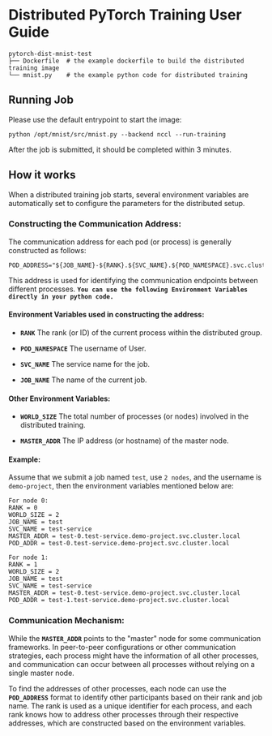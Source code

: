 <!-- 
# 分布式 PyTorch DDP 训练任务使用说明

本文档旨在指导用户如何在 Kubernetes 环境中，利用 StatefulSet 与 Headless Service 构建的分布式部署，实现 PyTorch DDP 训练任务。系统会在每个 Pod 启动时自动注入一系列基础环境变量，用户可通过解析这些变量，灵活配置分布式训练参数，从而实现跨 Pod 通信与任务启动。


## 1. 环境概述

在该系统中，每个 **Pod** 均为任务的基本组织单元，每个 Pod 中运行着用户自定义的容器，该容器负责启动一个 PyTorch DDP 进程。为确保跨 Pod 通信，我们采用了以下两种机制：

- **StatefulSet：**  
  StatefulSet 会为每个 Pod 分配一个稳定的 DNS 名称。例如，第一个 Pod 的名称为 `statefulset_name-0`。

- **Headless Service：**  
  将 Service 的 `clusterIP` 配置为 `None` 后，所有携带指定标签的 Pod 将直接注册至 DNS。当其他 Pod 查询该 Service 域名时，会返回所有匹配 Pod 的 IP 地址列表，从而实现 Pod 之间的互联。  
  因此，每个 Pod 的完整 DNS 域名格式为：  
  ```
  statefulset_name-n.service_name.namespace.svc.cluster.local
  ```  
  例如，`statefulset_name-0.service_name.namespace.svc.cluster.local` 表示第一个 Pod 的 DNS 域名。


## 2. 注入的环境变量

在 Pod 启动过程中，系统会自动注入以下基础环境变量，供容器内部使用：

- **POD_NAME：** 当前 Pod 的名称（例如 `statefulset_name-n`）。
- **SVC_NAME：** 对应的 Service 名称，用于 DNS 解析。
- **POD_NUMS：** 集群中 Pod 的总数，表示任务整体规模。
- **POD_PORT：** 分布式任务通信所使用的端口号。
- **POD_NAMESPACE：** Pod 所在的命名空间，用于构成完整的 DNS 域名。

这些变量为组装分布式训练任务所需的参数提供了基础信息。


## 3. 环境变量处理与启动脚本示例

为了便于用户在镜像启动时动态配置分布式训练参数，建议在容器启动命令中加入如下脚本，对自动注入的环境变量进行处理，从而提取出分布式训练所必需的参数：

```bash
#!/bin/sh

# 从 POD_NAME 中提取 Pod 的数字标识，例如从 "statefulset_name-n" 中提取出 "n"
export MYRANK="${POD_NAME##*-}"

# 去除 POD_NAME 中的数字后缀，提取任务基础名称
export JOBNAME="${POD_NAME%-*}"

# 设置 Python 输出无缓冲，便于日志实时显示（对 PyTorch 训练有帮助）
export PYTHONUNBUFFERED='1'

# 继承由系统注入的通信端口
export MASTER_PORT=$POD_PORT
export PET_MASTER_PORT=$POD_PORT

# 构造主节点地址：默认设定序号为 0 的 Pod 为主节点
export MASTER_ADDR="${JOBNAME}-0.${SVC_NAME}.${POD_NAMESPACE}.svc.cluster.local"
export PET_MASTER_ADDR="${JOBNAME}-0.${SVC_NAME}.${POD_NAMESPACE}.svc.cluster.local"

# 设置分布式训练的全局进程数、当前进程编号等参数
export WORLD_SIZE=$POD_NUMS
export RANK=$MYRANK
export PET_NODE_RANK=$MYRANK

# 如有需要，可自动设定每个节点内的进程数（此处默认设置为 'auto'）
export PET_NPROC_PER_NODE='auto'
export PET_NNODES=$WORLD_SIZE

# 输出当前配置信息，便于调试验证
echo "Port is $PET_MASTER_PORT, master addr is $MASTER_ADDR, world size is $WORLD_SIZE, rank is $RANK"

# 执行用户自定义命令（例如启动分布式训练任务）
user_command
```

**脚本说明：**  
- **MYRANK：** 从 `POD_NAME` 中提取尾部数字，确定当前 Pod 的编号。  
- **JOBNAME：** 去除 `POD_NAME` 的数字部分，作为任务的基础名称。  
- **MASTER_ADDR / MASTER_PORT：** 构造分布式训练主节点的 DNS 地址和端口（默认主节点为编号为 0 的 Pod）。  
- 其余变量（如 `WORLD_SIZE`、`RANK`、`PET_NODE_RANK` 等）用于配置整个分布式训练框架。

用户可以根据自身需求，自定义或扩展该脚本以适应特定场景。


## 4. 使用步骤

1. **构建容器镜像：**  
   请确保您的镜像包含所有必要的依赖以及上述启动脚本。通常，可在 Dockerfile 中通过 `ENTRYPOINT` 或 `CMD` 指令指定启动脚本。

2. **配置 Kubernetes 清单：**  
   在 StatefulSet 配置文件中加入上述环境变量的设置。可参照平台提供的示例 YAML 文件进行配置。

3. **调试与验证：**  
   部署后，请检查 Pod 日志，确认诸如 `MASTER_ADDR`、`RANK`、`WORLD_SIZE` 等环境变量是否正确解析与配置。

4. **启动分布式训练任务：**  
   利用解析后的环境变量启动 PyTorch DDP 或其他分布式训练框架，确保程序能正确构建跨 Pod 的通信结构。

5. **验证 DNS 解析：**  
   在 Pod 内通过 `nslookup`、`dig` 等工具验证 DNS 是否正确。例如：
   ```bash
   nslookup ${JOBNAME}-0.${SVC_NAME}.${POD_NAMESPACE}.svc.cluster.local
   ```
   应返回主节点的正确 IP 地址列表。

---

# Distributed PyTorch DDP Training Task User Guide

This document provides comprehensive instructions for configuring and running distributed PyTorch DDP training tasks in a Kubernetes environment leveraging StatefulSet and Headless Service. In this setup, each pod is assigned a fixed DNS name and is automatically injected with a set of fundamental environment variables, which can be further processed via shell scripts to extract the parameters required for distributed training.


## 1. Environment Overview

In our architecture, each **pod** serves as the basic unit. Every pod hosts a user-defined container that runs one DDP process. To facilitate communication across pods during distributed training, we employ Kubernetes **StatefulSet** and **Headless Service**:

- **StatefulSet:**  
  Each pod obtains a stable DNS name. For instance, the *n*th pod is named `statefulset_name-n`.

- **Headless Service:**  
  By configuring the Service with a `clusterIP` set to `None`, all pods that match the specified label are registered directly with DNS. Consequently, when any pod queries the Service domain, it receives a list of IP addresses corresponding to all matching pods.  
  Specifically, a pod with the name `statefulset_name-n` resolves to the DNS address:  
  ```
  statefulset_name-n.service_name.namespace.svc.cluster.local
  ```


## 2. Injected Environment Variables

At container startup, the following basic environment variables are automatically injected to provide essential runtime information:

- **POD_NAME:**  
  The name of the current pod (e.g., `statefulset_name-n`).

- **SVC_NAME:**  
  The corresponding Service name, which is used for DNS resolution.

- **POD_NUMS:**  
  The total number of pods in the cluster, representing the overall scale of the task.

- **POD_PORT:**  
  The port number used for communication in the distributed task.

- **POD_NAMESPACE:**  
  The Kubernetes namespace in which the pod is deployed (used for constructing the full DNS names).

These variables serve as the foundation for constructing distributed task parameters.


## 3. Environment Variable Processing and Startup Script Example

To help users dynamically configure distributed training parameters, we recommend including a shell script in the container's startup command that processes the injected environment variables. For example:

```bash
#!/bin/sh

# Extract the pod's numeric identifier from POD_NAME (e.g., from "statefulset_name-n" obtain "n")
export MYRANK="${POD_NAME##*-}"

# Derive the base job name by removing the numeric suffix from POD_NAME
export JOBNAME="${POD_NAME%-*}"

# Ensure Python output is unbuffered for real-time logging (useful for PyTorch training)
export PYTHONUNBUFFERED='1'

# Inherit communication port from the injected POD_PORT
export MASTER_PORT=$POD_PORT
export PET_MASTER_PORT=$POD_PORT

# Construct the master address assuming that the pod with rank 0 is the master
export MASTER_ADDR="${JOBNAME}-0.${SVC_NAME}.${POD_NAMESPACE}.svc.cluster.local"
export PET_MASTER_ADDR="${JOBNAME}-0.${SVC_NAME}.${POD_NAMESPACE}.svc.cluster.local"

# Set distributed training parameters: total process count and current process rank
export WORLD_SIZE=$POD_NUMS
export RANK=$MYRANK
export PET_NODE_RANK=$MYRANK

# Optionally, automatically determine the number of processes per node (modify if needed)
export PET_NPROC_PER_NODE='auto'
export PET_NNODES=$WORLD_SIZE

# Output the configuration for debugging and verification purposes
echo "Port is $PET_MASTER_PORT, master addr is $MASTER_ADDR, world size is $WORLD_SIZE, rank is $RANK"

# Execute the user-defined command to start the training task
user_command
```

**Script Explanation:**  
- **MYRANK:** Extracts the numerical suffix from `POD_NAME` to determine the pod's rank.  
- **JOBNAME:** Strips the trailing numeric component from `POD_NAME` to obtain the base job name.  
- **MASTER_ADDR / MASTER_PORT:** Constructs the DNS address and port of the master node (assumed to be the pod with rank 0), which is essential for coordinating distributed training.  
- Other variables such as `WORLD_SIZE` and `RANK` define the overall size of the distributed job and the current node's identifier, respectively.

Users may customize the script further based on their specific training requirements.


## 4. Usage Steps

1. **Build Your Container Image:**  
   Ensure that your container image includes all required dependencies and the startup script as described. Typically, you can specify the startup script using the `ENTRYPOINT` or `CMD` directive in your Dockerfile.

2. **YAML Configuration:**  
   Include the above environment variable settings in your Kubernetes deployment configuration (e.g., within your StatefulSet manifest). You can refer to the provided example YAML for guidance.

3. **Debugging:**  
   After deployment, review the pod logs to verify that environment variables (such as `MASTER_ADDR`, `RANK`, `WORLD_SIZE`, etc.) are correctly set and processed.

4. **Start the Distributed Job:**  
   Launch your distributed training task (e.g., PyTorch DDP) using the processed environment variables to establish proper cross-pod communication.

5. **DNS Resolution Verification:**  
   Within any pod, use tools like `nslookup` or `dig` to confirm that the DNS name resolves correctly. For example:
   ```bash
   nslookup ${JOBNAME}-0.${SVC_NAME}.${POD_NAMESPACE}.svc.cluster.local
   ```
   This should return the correct IP address of the master pod. -->


# Distributed PyTorch Training User Guide

```
pytorch-dist-mnist-test
├── Dockerfile  # the example dockerfile to build the distributed training image
└── mnist.py    # the example python code for distributed training
```

## Running Job

Please use the default entrypoint to start the image:
```
python /opt/mnist/src/mnist.py --backend nccl --run-training
```
After the job is submitted, it should be completed within 3 minutes. 

## How it works

When a distributed training job starts, several environment variables are automatically set to configure the parameters for the distributed setup.

### Constructing the Communication Address:

The communication address for each pod (or process) is generally constructed as follows:

```
POD_ADDRESS="${JOB_NAME}-${RANK}.${SVC_NAME}.${POD_NAMESPACE}.svc.cluster.local"
```

This address is used for identifying the communication endpoints between different processes. **`You can use the following Environment Variables directly in your python code.`**

#### Environment Variables used in constructing the address:

- **`RANK`**  The rank (or ID) of the current process within the distributed group.

- **`POD_NAMESPACE`**  The username of User.

- **`SVC_NAME`**  The service name for the job.

- **`JOB_NAME`**  The name of the current job.

#### Other Environment Variables:

- **`WORLD_SIZE`**  The total number of processes (or nodes) involved in the distributed training.

- **`MASTER_ADDR`**  The IP address (or hostname) of the master node.

#### Example:

Assume that we submit a job named `test`, use `2 nodes`, and the username is `demo-project`, then the environment variables mentioned below are:

```
For node 0: 
RANK = 0
WORLD_SIZE = 2
JOB_NAME = test
SVC_NAME = test-service
MASTER_ADDR = test-0.test-service.demo-project.svc.cluster.local
POD_ADDR = test-0.test-service.demo-project.svc.cluster.local

For node 1: 
RANK = 1
WORLD_SIZE = 2
JOB_NAME = test
SVC_NAME = test-service
MASTER_ADDR = test-0.test-service.demo-project.svc.cluster.local
POD_ADDR = test-1.test-service.demo-project.svc.cluster.local
```

### Communication Mechanism:

While the **`MASTER_ADDR`** points to the "master" node for some communication frameworks. In peer-to-peer configurations or other communication strategies, each process might have the information of all other processes, and communication can occur between all processes without relying on a single master node.

To find the addresses of other processes, each node can use the **`POD_ADDRESS`** format to identify other participants based on their rank and job name. The rank is used as a unique identifier for each process, and each rank knows how to address other processes through their respective addresses, which are constructed based on the environment variables.


<!-- ### Key Environment Variables

- **`POD_NAME`**  
  The name of the current instance, e.g., `myjob-0-E5F86S4`.

- **`JOB_NAME`**  
  The name of current job, e.g., `my-job`

- **`POD_NUMS`**  
  The total number of instances (or training processes).

- **`JOB_COMPLETION_INDEX`**  
  The rank of the current pod, e.g., `0` when the `POD_NAME` is `myjob-0-E5F86S4`.

- **`POD_PORT`**  
  The communication port used for data exchange between the training processes.

- **`POD_NAMESPACE`**  
  The namespace of the current environment, used in constructing the master node address.



### Example Start-Up Script

```bash
#!/bin/sh

# By default, the instance with number 0 is set as the master node.
# Construct the master node address.
export MASTER_ADDR="${JOB_NAME}-0.${SVC_NAME}.${POD_NAMESPACE}.svc.cluster.local"
export MASTER_PORT=$POD_PORT

# Set the process rank and the total number of training processes.
export RANK=$JOB_COMPLETION_INDEX
export WORLD_SIZE=$POD_NUMS

# Start the distributed training task.
python train_ddp.py \
    --master-addr "$MASTER_ADDR" \
    --master-port "$MASTER_PORT" \
    --rank "$RANK" \
    --world-size "$WORLD_SIZE"
``` -->
